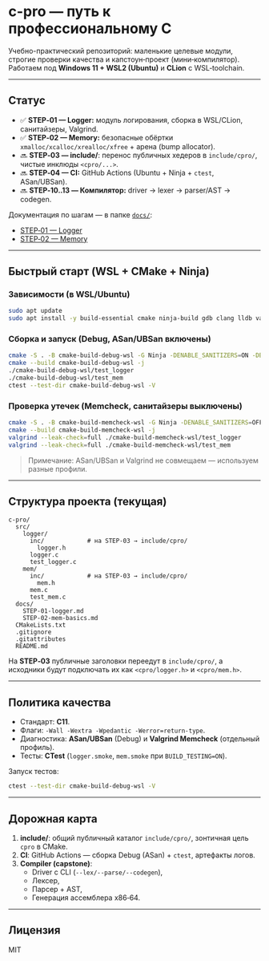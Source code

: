 # c-pro — путь к профессиональному C

Учебно-практический репозиторий: маленькие целевые модули, строгие проверки качества и капстоун‑проект (мини‑компилятор). Работаем под **Windows 11 + WSL2 (Ubuntu)** и **CLion** с WSL‑toolchain.

---

## Статус
- ✅ **STEP‑01 — Logger:** модуль логирования, сборка в WSL/CLion, санитайзеры, Valgrind.
- ✅ **STEP‑02 — Memory:** безопасные обёртки `xmalloc/xcalloc/xrealloc/xfree` + арена (bump allocator).
- 🔜 **STEP‑03 — include/**: перенос публичных хедеров в `include/cpro/`, чистые инклюды `<cpro/...>`.
- 🔜 **STEP‑04 — CI:** GitHub Actions (Ubuntu + Ninja + `ctest`, ASan/UBSan).
- 🔜 **STEP‑10..13 — Компилятор:** driver → lexer → parser/AST → codegen.

Документация по шагам — в папке [`docs/`](docs/):
- [STEP‑01 — Logger](docs/STEP-01-logger.md)
- [STEP‑02 — Memory](docs/STEP-02-mem-basics.md)

---

## Быстрый старт (WSL + CMake + Ninja)

### Зависимости (в WSL/Ubuntu)
```bash
sudo apt update
sudo apt install -y build-essential cmake ninja-build gdb clang lldb valgrind git
```

### Сборка и запуск (Debug, ASan/UBSan включены)
```bash
cmake -S . -B cmake-build-debug-wsl -G Ninja -DENABLE_SANITIZERS=ON -DBUILD_TESTING=ON
cmake --build cmake-build-debug-wsl -j
./cmake-build-debug-wsl/test_logger
./cmake-build-debug-wsl/test_mem
ctest --test-dir cmake-build-debug-wsl -V
```

### Проверка утечек (Memcheck, санитайзеры выключены)
```bash
cmake -S . -B cmake-build-memcheck-wsl -G Ninja -DENABLE_SANITIZERS=OFF -DBUILD_TESTING=ON
cmake --build cmake-build-memcheck-wsl -j
valgrind --leak-check=full ./cmake-build-memcheck-wsl/test_logger
valgrind --leak-check=full ./cmake-build-memcheck-wsl/test_mem
```

> Примечание: ASan/UBSan и Valgrind не совмещаем — используем разные профили.

---

## Структура проекта (текущая)
```
c-pro/
  src/
    logger/
      inc/            # на STEP‑03 → include/cpro/
        logger.h
      logger.c
      test_logger.c
    mem/
      inc/            # на STEP‑03 → include/cpro/
        mem.h
      mem.c
      test_mem.c
  docs/
    STEP-01-logger.md
    STEP-02-mem-basics.md
  CMakeLists.txt
  .gitignore
  .gitattributes
  README.md
```
На **STEP‑03** публичные заголовки переедут в `include/cpro/`, а исходники будут подключать их как `<cpro/logger.h>` и `<cpro/mem.h>`.

---

## Политика качества
- Стандарт: **C11**.
- Флаги: `-Wall -Wextra -Wpedantic -Werror=return-type`.
- Диагностика: **ASan/UBSan** (Debug) и **Valgrind Memcheck** (отдельный профиль).
- Тесты: **CTest** (`logger.smoke`, `mem.smoke` при `BUILD_TESTING=ON`).

Запуск тестов:
```bash
ctest --test-dir cmake-build-debug-wsl -V
```

---

## Дорожная карта
1. **include/**: общий публичный каталог `include/cpro/`, зонтичная цель `cpro` в CMake.
2. **CI**: GitHub Actions — сборка Debug (ASan) + `ctest`, артефакты логов.
3. **Compiler (capstone)**:
    - Driver с CLI (`--lex/--parse/--codegen`),
    - Лексер,
    - Парсер + AST,
    - Генерация ассемблера x86‑64.

---

## Лицензия
MIT
